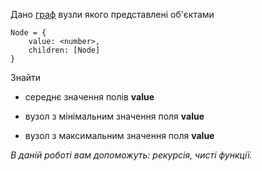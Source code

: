 Дано [граф](https://uk.wikipedia.org/wiki/%D0%93%D1%80%D0%B0%D1%84_(%D0%BC%D0%B0%D1%82%D0%B5%D0%BC%D0%B0%D1%82%D0%B8%D0%BA%D0%B0)) вузли якого представлені об'єктами

```
Node = {
    value: <number>,
    children: [Node]
}
```

Знайти

* середнє значення полів **value**

* вузол з мінімальним значення поля  **value**

* вузол з максимальним значення поля  **value**

*В даній роботі вам допоможуть: рекурсія, чисті функції.*
